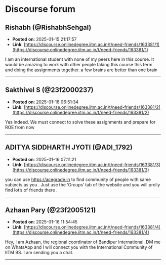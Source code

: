 # Discourse forum

## Rishabh (@RishabhSehgal)
- **Posted on**: 2025-01-15 21:17:57
- **Link**: [https://discourse.onlinedegree.iitm.ac.in/t/need-friends/163381/1](https://discourse.onlinedegree.iitm.ac.in/t/need-friends/163381/1)

I am an international student with none of my peers here in this course. It would be amazing to work with other people taking this course this term and doing the assignments together.
a few brains are better than one brain

---

## Sakthivel S (@23f2000237)
- **Posted on**: 2025-01-16 06:51:34
- **Link**: [https://discourse.onlinedegree.iitm.ac.in/t/need-friends/163381/2](https://discourse.onlinedegree.iitm.ac.in/t/need-friends/163381/2)

Yes indeed. We must connect to solve these assignments and prepare for ROE from now

---

## ADITYA SIDDHARTH JYOTI (@ADI_1792)
- **Posted on**: 2025-01-16 07:11:21
- **Link**: [https://discourse.onlinedegree.iitm.ac.in/t/need-friends/163381/3](https://discourse.onlinedegree.iitm.ac.in/t/need-friends/163381/3)

you can use https://acegrade.in to find community of people with same subjects as you . Just use the ‘Groups’ tab of the website and you will prolly find lot’s of friends there .

---

## Azhaan Pary (@23f2005121)
- **Posted on**: 2025-01-16 11:54:45
- **Link**: [https://discourse.onlinedegree.iitm.ac.in/t/need-friends/163381/4](https://discourse.onlinedegree.iitm.ac.in/t/need-friends/163381/4)

Hey, I am Azhaan, the regional coordinator of Bandipur International. DM me on WhatsApp and I will connect you with the International Community of IITM BS. I am sending you a chat.

---
